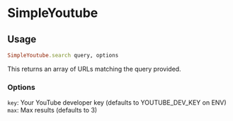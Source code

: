 # SimpleYoutube

## Usage


```ruby
SimpleYoutube.search query, options
```

This returns an array of URLs matching the query provided.

### Options

`key`: Your YouTube developer key (defaults to YOUTUBE_DEV_KEY on ENV)
`max`: Max results (defaults to 3)